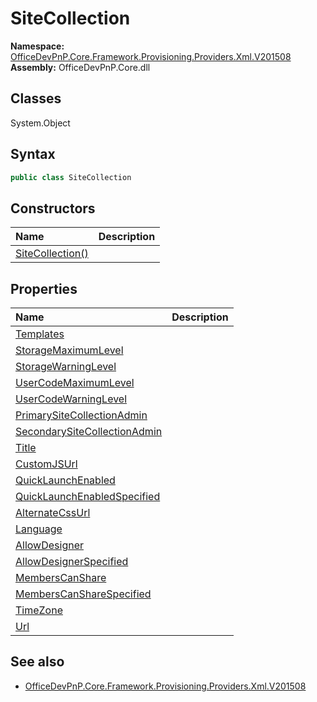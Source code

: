 # SiteCollection
  
**Namespace:** [OfficeDevPnP.Core.Framework.Provisioning.Providers.Xml.V201508](OfficeDevPnP.Core.Framework.Provisioning.Providers.Xml.V201508.md)  
**Assembly:** OfficeDevPnP.Core.dll  
## Classes
System.Object  
## Syntax
```C#
public class SiteCollection
```
## Constructors
|**Name**|**Description**|
|:-----|:-----|
| [SiteCollection()](SiteCollectionconstructor1details.md) | 
## Properties
|**Name**|**Description**|
|:-----|:-----|
| [Templates](SiteCollection.Templates.md) | 
| [StorageMaximumLevel](SiteCollection.StorageMaximumLevel.md) | 
| [StorageWarningLevel](SiteCollection.StorageWarningLevel.md) | 
| [UserCodeMaximumLevel](SiteCollection.UserCodeMaximumLevel.md) | 
| [UserCodeWarningLevel](SiteCollection.UserCodeWarningLevel.md) | 
| [PrimarySiteCollectionAdmin](SiteCollection.PrimarySiteCollectionAdmin.md) | 
| [SecondarySiteCollectionAdmin](SiteCollection.SecondarySiteCollectionAdmin.md) | 
| [Title](SiteCollection.Title.md) | 
| [CustomJSUrl](SiteCollection.CustomJSUrl.md) | 
| [QuickLaunchEnabled](SiteCollection.QuickLaunchEnabled.md) | 
| [QuickLaunchEnabledSpecified](SiteCollection.QuickLaunchEnabledSpecified.md) | 
| [AlternateCssUrl](SiteCollection.AlternateCssUrl.md) | 
| [Language](SiteCollection.Language.md) | 
| [AllowDesigner](SiteCollection.AllowDesigner.md) | 
| [AllowDesignerSpecified](SiteCollection.AllowDesignerSpecified.md) | 
| [MembersCanShare](SiteCollection.MembersCanShare.md) | 
| [MembersCanShareSpecified](SiteCollection.MembersCanShareSpecified.md) | 
| [TimeZone](SiteCollection.TimeZone.md) | 
| [Url](SiteCollection.Url.md) | 
## See also
- [OfficeDevPnP.Core.Framework.Provisioning.Providers.Xml.V201508](OfficeDevPnP.Core.Framework.Provisioning.Providers.Xml.V201508.md)
